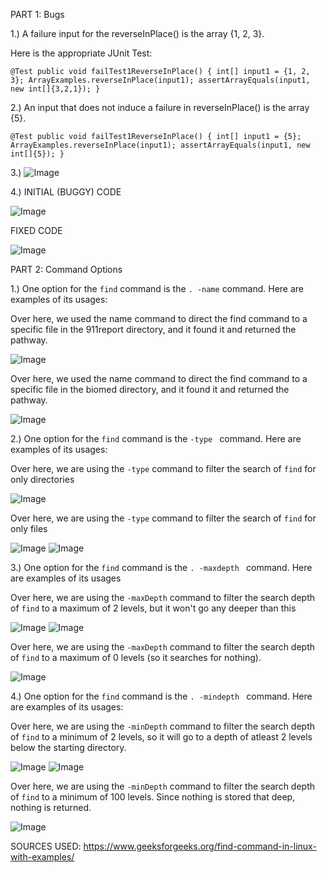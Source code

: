 PART 1: Bugs

1.) A failure input for the reverseInPlace() is the array {1, 2, 3}.

Here is the appropriate JUnit Test:

 `@Test
  public void failTest1ReverseInPlace() {
    int[] input1 = {1, 2, 3};
    ArrayExamples.reverseInPlace(input1);
    assertArrayEquals(input1, new int[]{3,2,1});
  }`


2.) An input that does not induce a failure in reverseInPlace() is the array {5}. 


  `@Test
  public void failTest1ReverseInPlace() {
    int[] input1 = {5};
    ArrayExamples.reverseInPlace(input1);
    assertArrayEquals(input1, new int[]{5});
  }`

3.) ![Image](SymptomOutput.png)

4.) INITIAL (BUGGY) CODE

![Image](InitialCode)

FIXED CODE

![Image](CorrectedCode)



PART 2: Command Options

1.) One option for the `find` command is the `. -name` command. Here are examples of its usages:

Over here, we used the name command to direct the find command to a specific file in the 911report directory, and it found it and returned the pathway.

![Image](name1.png)




Over here, we used the name command to direct the find command to a specific file in the biomed directory, and it found it and returned the pathway.

![Image](name2)



2.)  One option for the `find` command is the `-type ` command. Here are examples of its usages:

Over here, we are using the `-type` command to filter the search of `find` for only directories

![Image](type1)


Over here, we are using the `-type` command to filter the search of `find` for only files

![Image](type2)
![Image](type2output)



3.) One option for the `find` command is the `. -maxdepth ` command. Here are examples of its usages

Over here, we are using the `-maxDepth` command to filter the search depth of `find` to a maximum of 2 levels, but it won't go any deeper than this

![Image](find1)
![Image](find2)



Over here, we are using the `-maxDepth` command to filter the search depth of `find` to a maximum of 0 levels (so it searches for nothing).

![Image](maxDepth2)


4.) One option for the `find` command is the `. -mindepth ` command. Here are examples of its usages:


Over here, we are using the `-minDepth` command to filter the search depth of `find` to a minimum of 2 levels, so it will go to a depth of atleast 2 levels below the starting directory.


![Image](min1)
![Image](min2)


Over here, we are using the `-minDepth` command to filter the search depth of `find` to a minimum of 100 levels. Since nothing is stored that deep, nothing is returned.

![Image](min100)



SOURCES USED: https://www.geeksforgeeks.org/find-command-in-linux-with-examples/





